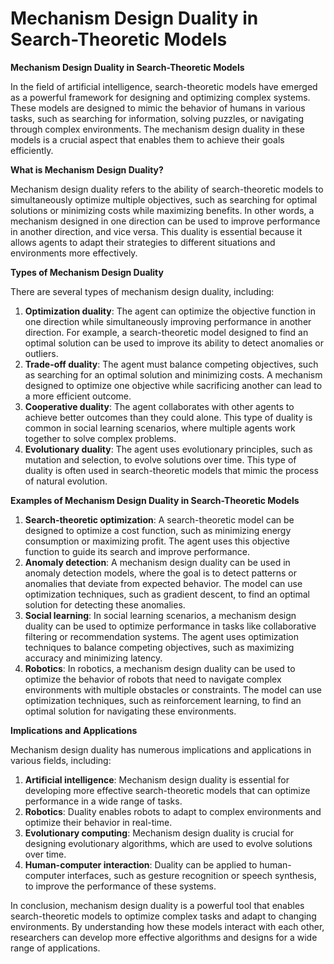 # Mechanism Design Duality in Search-Theoretic Models

**Mechanism Design Duality in Search-Theoretic Models**

In the field of artificial intelligence, search-theoretic models have emerged as a powerful framework for designing and optimizing complex systems. These models are designed to mimic the behavior of humans in various tasks, such as searching for information, solving puzzles, or navigating through complex environments. The mechanism design duality in these models is a crucial aspect that enables them to achieve their goals efficiently.

**What is Mechanism Design Duality?**

Mechanism design duality refers to the ability of search-theoretic models to simultaneously optimize multiple objectives, such as searching for optimal solutions or minimizing costs while maximizing benefits. In other words, a mechanism designed in one direction can be used to improve performance in another direction, and vice versa. This duality is essential because it allows agents to adapt their strategies to different situations and environments more effectively.

**Types of Mechanism Design Duality**

There are several types of mechanism design duality, including:

1. **Optimization duality**: The agent can optimize the objective function in one direction while simultaneously improving performance in another direction. For example, a search-theoretic model designed to find an optimal solution can be used to improve its ability to detect anomalies or outliers.
2. **Trade-off duality**: The agent must balance competing objectives, such as searching for an optimal solution and minimizing costs. A mechanism designed to optimize one objective while sacrificing another can lead to a more efficient outcome.
3. **Cooperative duality**: The agent collaborates with other agents to achieve better outcomes than they could alone. This type of duality is common in social learning scenarios, where multiple agents work together to solve complex problems.
4. **Evolutionary duality**: The agent uses evolutionary principles, such as mutation and selection, to evolve solutions over time. This type of duality is often used in search-theoretic models that mimic the process of natural evolution.

**Examples of Mechanism Design Duality in Search-Theoretic Models**

1. **Search-theoretic optimization**: A search-theoretic model can be designed to optimize a cost function, such as minimizing energy consumption or maximizing profit. The agent uses this objective function to guide its search and improve performance.
2. **Anomaly detection**: A mechanism design duality can be used in anomaly detection models, where the goal is to detect patterns or anomalies that deviate from expected behavior. The model can use optimization techniques, such as gradient descent, to find an optimal solution for detecting these anomalies.
3. **Social learning**: In social learning scenarios, a mechanism design duality can be used to optimize performance in tasks like collaborative filtering or recommendation systems. The agent uses optimization techniques to balance competing objectives, such as maximizing accuracy and minimizing latency.
4. **Robotics**: In robotics, a mechanism design duality can be used to optimize the behavior of robots that need to navigate complex environments with multiple obstacles or constraints. The model can use optimization techniques, such as reinforcement learning, to find an optimal solution for navigating these environments.

**Implications and Applications**

Mechanism design duality has numerous implications and applications in various fields, including:

1. **Artificial intelligence**: Mechanism design duality is essential for developing more effective search-theoretic models that can optimize performance in a wide range of tasks.
2. **Robotics**: Duality enables robots to adapt to complex environments and optimize their behavior in real-time.
3. **Evolutionary computing**: Mechanism design duality is crucial for designing evolutionary algorithms, which are used to evolve solutions over time.
4. **Human-computer interaction**: Duality can be applied to human-computer interfaces, such as gesture recognition or speech synthesis, to improve the performance of these systems.

In conclusion, mechanism design duality is a powerful tool that enables search-theoretic models to optimize complex tasks and adapt to changing environments. By understanding how these models interact with each other, researchers can develop more effective algorithms and designs for a wide range of applications.
